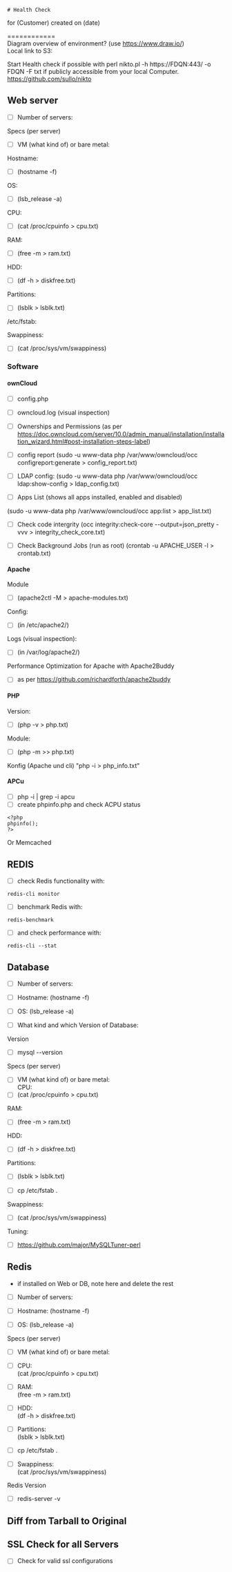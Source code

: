     # Health Check
for (Customer)
created on (date)

============  
Diagram overview of environment? (use https://www.draw.io/)  
Local link to S3: 

Start Health check if possible with perl nikto.pl -h https://FDQN:443/ -o FDQN -F txt if publicly accessible from your local Computer.
https://github.com/sullo/nikto

## Web server
- [ ] Number of servers:

Specs (per server)  
- [ ] VM (what kind of) or bare metal:

Hostname:  
- [ ] (hostname -f)

OS:  
- [ ] (lsb_release -a)

CPU:  
- [ ] (cat /proc/cpuinfo > cpu.txt)

RAM:  
- [ ] (free -m > ram.txt)

HDD:  
- [ ] (df -h > diskfree.txt)

Partitions:  
- [ ] (lsblk > lsblk.txt)

/etc/fstab:

Swappiness:  
- [ ] (cat /proc/sys/vm/swappiness)

### Software

#### ownCloud

- [ ] config.php

- [ ] owncloud.log (visual inspection)

- [ ] Ownerships and Permissions
(as per https://doc.owncloud.com/server/10.0/admin_manual/installation/installation_wizard.html#post-installation-steps-label)

- [ ] config report
(sudo -u www-data php /var/www/owncloud/occ configreport:generate > config_report.txt)

- [ ] LDAP config:
(sudo -u www-data php /var/www/owncloud/occ ldap:show-config > ldap_config.txt)

- [ ] Apps List (shows all apps installed, enabled and disabled)

(sudo -u www-data php /var/www/owncloud/occ app:list > app_list.txt)

- [ ] Check code intergrity
(occ integrity:check-core --output=json_pretty -vvv > integrity_check_core.txt)

- [ ] Check Background Jobs (run as root)
(crontab -u APACHE_USER -l > crontab.txt)

#### Apache
Module
- [ ] (apache2ctl -M > apache-modules.txt)

Config:
- [ ] (in /etc/apache2/)

Logs (visual inspection):
- [ ] (in /var/log/apache2/)

Performance Optimization for Apache with Apache2Buddy
- [ ] as per https://github.com/richardforth/apache2buddy

#### PHP
Version:
- [ ] (php -v > php.txt)

Module:
- [ ] (php -m >> php.txt)

Konfig (Apache und cli) "php -i > php_info.txt"

#### APCu
- [ ]  php -i | grep -i apcu
- [ ]  create phpinfo.php and check ACPU status
```
<?php
phpinfo();
?>
```
Or Memcached

## REDIS
- [ ] check Redis functionality with:  
```
redis-cli monitor
```
- [ ] benchmark Redis with:  
```
redis-benchmark
```
- [ ] and check performance with:
```
redis-cli --stat
```
## Database

- [ ] Number of servers:

- [ ] Hostname:
(hostname -f)

- [ ] OS:
(lsb_release -a)

- [ ] What kind and which Version of Database: 

Version 
- [ ] mysql --version

Specs (per server)  
- [ ] VM (what kind of) or bare metal:  
CPU:  
- [ ] (cat /proc/cpuinfo > cpu.txt)

RAM:  
- [ ] (free -m > ram.txt)

HDD:  
- [ ] (df -h > diskfree.txt)

Partitions:  
- [ ] (lsblk > lsblk.txt)

- [ ] cp /etc/fstab .

Swappiness:  
- [ ] (cat /proc/sys/vm/swappiness)

Tuning:
- [ ] https://github.com/major/MySQLTuner-perl

## Redis

- if installed on Web or DB, note here and delete the rest

- [ ] Number of servers:

- [ ] Hostname:
(hostname -f)

- [ ] OS:
(lsb_release -a)

Specs (per server)  
- [ ] VM (what kind of) or bare metal:  
- [ ] CPU:  
(cat /proc/cpuinfo > cpu.txt)

- [ ] RAM:  
(free -m > ram.txt)

- [ ] HDD:  
(df -h > diskfree.txt)

- [ ] Partitions:  
(lsblk > lsblk.txt)

- [ ] cp /etc/fstab .

- [ ] Swappiness:  
(cat /proc/sys/vm/swappiness)

Redis Version 

- [ ] redis-server -v


## Diff from Tarball to Original

## SSL Check for all Servers

- [ ] Check for valid ssl configurations




